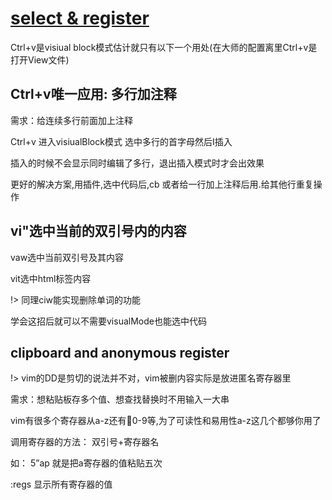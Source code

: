 # [select & register](archive/vim/select)

Ctrl+v是visiual block模式估计就只有以下一个用处(在大师的配置离里Ctrl+v是打开View文件)

## Ctrl+v唯一应用: 多行加注释

需求：给连续多行前面加上注释

Ctrl+v 进入visiualBlock模式 选中多行的首字母然后I插入

插入的时候不会显示同时编辑了多行，退出插入模式时才会出效果

更好的解决方案,用插件,选中代码后,cb 或者给一行加上注释后用.给其他行重复操作

## vi"选中当前的双引号内的内容

vaw选中当前双引号及其内容

vit选中html标签内容

!> 同理ciw能实现删除单词的功能

学会这招后就可以不需要visualMode也能选中代码

## clipboard and anonymous register

!> vim的DD是剪切的说法并不对，vim被删内容实际是放进匿名寄存器里

需求：想粘贴板存多个值、想查找替换时不用输入一大串

vim有很多个寄存器从a-z还有0-9等,为了可读性和易用性a-z这几个都够你用了

调用寄存器的方法： 双引号+寄存器名

如： 5”ap 就是把a寄存器的值粘贴五次

:regs 显示所有寄存器的值
